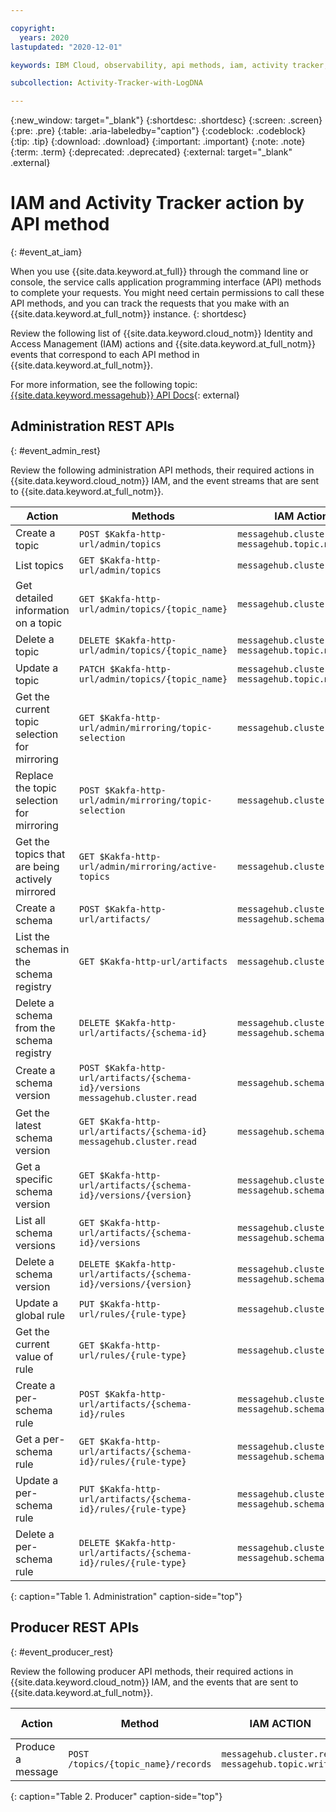 ```yaml
---

copyright:
  years: 2020
lastupdated: "2020-12-01"

keywords: IBM Cloud, observability, api methods, iam, activity tracker, actions

subcollection: Activity-Tracker-with-LogDNA

---
```


{:new_window: target="_blank"}
{:shortdesc: .shortdesc}
{:screen: .screen}
{:pre: .pre}
{:table: .aria-labeledby="caption"}
{:codeblock: .codeblock}
{:tip: .tip}
{:download: .download}
{:important: .important}
{:note: .note}
{:term: .term}
{:deprecated: .deprecated}
{:external: target="_blank" .external}

# IAM and Activity Tracker action by API method
{: #event_at_iam}

When you use {{site.data.keyword.at_full}} through the command line or console, the service calls application programming interface (API) methods to complete your requests. You might need certain permissions to call these API methods, and you can track the requests that you make with an {{site.data.keyword.at_full_notm}} instance.
{: shortdesc}

Review the following list of {{site.data.keyword.cloud_notm}} Identity and Access Management (IAM) actions and {{site.data.keyword.at_full_notm}} events that correspond to each API method in {{site.data.keyword.at_full_notm}}.

For more information, see the following topic: [{{site.data.keyword.messagehub}} API Docs](https://cloud.ibm.com/apidocs/event-streams){: external}



## Administration REST APIs
{: #event_admin_rest}

Review the following administration API methods, their required actions in {{site.data.keyword.cloud_notm}} IAM, and the event streams that are sent to {{site.data.keyword.at_full_notm}}.

| Action                                    | Methods                 | IAM Action    |  AT Action |
|-------------------------------------------|------------------------|---------------|------------|
| Create a topic | `POST $Kakfa-http-url/admin/topics` | `messagehub.cluster.read messagehub.topic.manage` | `event-streams.topic.create` |
| List topics	| `GET $Kakfa-http-url/admin/topics` | `messagehub.cluster.read` | None |
| Get detailed information on a topic | `GET $Kakfa-http-url/admin/topics/{topic_name}` | `messagehub.cluster.read` | None |
| Delete a topic | `DELETE $Kakfa-http-url/admin/topics/{topic_name}` | `messagehub.cluster.read messagehub.topic.manage` | `event-streams.topic.delete` |
| Update a topic | `PATCH $Kakfa-http-url/admin/topics/{topic_name}` | `messagehub.cluster.read messagehub.topic.manage` | `event-streams.topic.update` |
| Get the current topic selection for mirroring	| `GET $Kakfa-http-url/admin/mirroring/topic-selection` | `messagehub.cluster.manage` | None |
| Replace the topic selection for mirroring	| `POST $Kakfa-http-url/admin/mirroring/topic-selection` | `messagehub.cluster.manage` | None |
| Get the topics that are being actively mirrored | `GET $Kakfa-http-url/admin/mirroring/active-topics` | `messagehub.cluster.manage` | None |
| Create a schema | `POST $Kakfa-http-url/artifacts/` | `messagehub.cluster.read messagehub.schema.write` | `event-streams.schema.create` |
| List the schemas in the schema registry | `GET $Kakfa-http-url/artifacts`	| `messagehub.cluster.read`	| None |
| Delete a schema from the schema registry | `DELETE $Kakfa-http-url/artifacts/{schema-id}` | `messagehub.cluster.read  messagehub.schema.manage` | `event-streams.schema.delete` |
| Create a schema version | `POST $Kakfa-http-url/artifacts/{schema-id}/versions messagehub.cluster.read` |`messagehub.schema.write` | `event-streams.schema.create` |
| Get the latest schema version	| `GET $Kakfa-http-url/artifacts/{schema-id} messagehub.cluster.read` | `messagehub.schema.read` | None |
| Get a specific schema version	| `GET $Kakfa-http-url/artifacts/{schema-id}/versions/{version}` | `messagehub.cluster.read messagehub.schema.read`	| None |
| List all schema versions | `GET $Kakfa-http-url/artifacts/{schema-id}/versions` | `messagehub.cluster.read  messagehub.schema.read` | None |
| Delete a schema version	| `DELETE $Kakfa-http-url/artifacts/{schema-id}/versions/{version}` | `messagehub.cluster.read. messagehub.schema.manage` | `event-streams.schema.delete` |
| Update a global rule | `PUT $Kakfa-http-url/rules/{rule-type}` | `messagehub.cluster.manage` | `event-streams.schema-rule.update` |
| Get the current value of rule	| `GET $Kakfa-http-url/rules/{rule-type}`	| `messagehub.cluster.read`	| None |
| Create a per-schema rule	| `POST $Kakfa-http-url/artifacts/{schema-id}/rules` | `messagehub.cluster.read  messagehub.schema.manage`	| `event-streams.schema-rule.create` |
| Get a per-schema rule	| `GET $Kakfa-http-url/artifacts/{schema-id}/rules/{rule-type}` | `messagehub.cluster.read  messagehub.schema.read` | None |
| Update a per-schema rule | `PUT $Kakfa-http-url/artifacts/{schema-id}/rules/{rule-type}` | `messagehub.cluster.read  messagehub.schema.manage`	| `event-streams.schema-rule.update` |
| Delete a per-schema rule | `DELETE $Kakfa-http-url/artifacts/{schema-id}/rules/{rule-type}` | `messagehub.cluster.read  messagehub.schema.manage` | `event-streams.schema-rule.delete` |
{: caption="Table 1. Administration" caption-side="top"}

## Producer REST APIs
{: #event_producer_rest}

Review the following producer API methods, their required actions in {{site.data.keyword.cloud_notm}} IAM, and the events that are sent to {{site.data.keyword.at_full_notm}}.

| Action                                    | Method                 | IAM ACTION    |  AT ACTION |
|-------------------------------------------|------------------------|---------------|------------|
| Produce a message | `POST /topics/{topic_name}/records` | `messagehub.cluster.read messagehub.topic.write` | 	None |
{: caption="Table 2. Producer" caption-side="top"}

